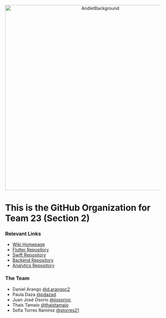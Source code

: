 
<p align="center">
<img src="https://github.com/user-attachments/assets/a85dca44-6d48-45d7-b8bb-8a3807336ea9" alt="AndletBackground" height="600">  
</p>


# This is the GitHub Organization for Team 23 (Section 2)

### Relevant Links
* [Wiki Homepage](https://github.com/ISIS3510-202420-Team23/Backend/wiki)
* [Flutter Repository](https://github.com/ISIS3510-202420-Team23/FlutterApp)
* [Swift Repository](https://github.com/ISIS3510-202420-Team23/SwiftApp)
* [Backend Repository](https://github.com/ISIS3510-202420-Team23/Backend)
* [Analytics Repository](https://github.com/ISIS3510-202420-Team23/Analytics)

### The Team 
* Daniel Arango [@d.arangoc2](https://github.com/Daniel7578)
* Paula Daza [@pdazad](https://github.com/pdazad)
* Juan José Osorio [@jjosorioc](https://github.com/jjosorioc)
* Thais Tamaio [@thaistamaio](https://github.com/ThaisTamaio)
* Sofia Torres Ramírez [@storres21](https://github.com/storres21)


